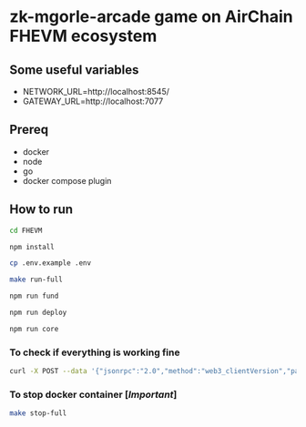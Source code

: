 # zk-mgorle-arcade game on AirChain FHEVM ecosystem

## Some useful variables
- NETWORK_URL=http://localhost:8545/
- GATEWAY_URL=http://localhost:7077


## Prereq
- docker 
- node
- go
- docker compose plugin

## How to run 

```bash
cd FHEVM
```

```bash
npm install
```

```bash
cp .env.example .env
```

```bash
make run-full
```

```bash
npm run fund
```

```bash
npm run deploy
```

```bash
npm run core
```

### To check if everything is working fine
```bash
curl -X POST --data '{"jsonrpc":"2.0","method":"web3_clientVersion","params":[],"id":1}' -H "Content-Type: application/json" http://localhost:8545/
```

### To stop docker container [*Important*]
```bash
make stop-full
```


